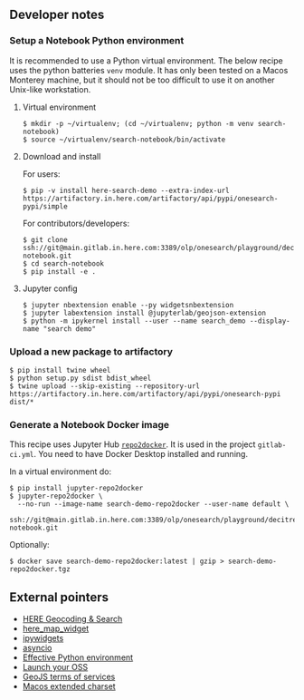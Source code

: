 ## Developer notes

### Setup a Notebook Python environment

It is recommended to use a Python virtual environment. The below recipe uses the python batteries `venv` module.
It has only been tested on a Macos Monterey machine, but it should not be too difficult to use it on another Unix-like workstation.

1. Virtual environment

   ```
   $ mkdir -p ~/virtualenv; (cd ~/virtualenv; python -m venv search-notebook)
   $ source ~/virtualenv/search-notebook/bin/activate
   ```

2. Download and install

   For users:

   ```
   $ pip -v install here-search-demo --extra-index-url https://artifactory.in.here.com/artifactory/api/pypi/onesearch-pypi/simple
   ```

   For contributors/developers:

   ```
   $ git clone ssh://git@main.gitlab.in.here.com:3389/olp/onesearch/playground/decitre/search-notebook.git
   $ cd search-notebook
   $ pip install -e .
   ```

3. Jupyter config

   ```
   $ jupyter nbextension enable --py widgetsnbextension
   $ jupyter labextension install @jupyterlab/geojson-extension
   $ python -m ipykernel install --user --name search_demo --display-name "search demo"
   ```


### Upload a new package to artifactory

    $ pip install twine wheel
    $ python setup.py sdist bdist_wheel
    $ twine upload --skip-existing --repository-url https://artifactory.in.here.com/artifactory/api/pypi/onesearch-pypi dist/*

### Generate a Notebook Docker image

This recipe uses Jupyter Hub [`repo2docker`](https://repo2docker.readthedocs.io/en/latest/). 
It is used in the project `gitlab-ci.yml`. You need to have Docker Desktop installed and running.

In a virtual environment do:

   ```
   $ pip install jupyter-repo2docker
   $ jupyter-repo2docker \
     --no-run --image-name search-demo-repo2docker --user-name default \
     ssh://git@main.gitlab.in.here.com:3389/olp/onesearch/playground/decitre/search-notebook.git
   ```

Optionally:

   ```
   $ docker save search-demo-repo2docker:latest | gzip > search-demo-repo2docker.tgz
   ```

## External pointers

- [HERE Geocoding & Search](https://developer.here.com/documentation/geocoding-search-api/dev_guide/index.html)
- [here_map_widget](https://here-map-widget-for-jupyter.readthedocs.io/en/latest/index.html)
- [ipywidgets](https://ipywidgets.readthedocs.io/en/latest/index.html)
- [asyncio](https://bbc.github.io/cloudfit-public-docs/asyncio/asyncio-part-1)
- [Effective Python environment](https://realpython.com/effective-python-environment/)
- [Launch your OSS](https://opensource.guide/starting-a-project/#launching-your-own-open-source-project)
- [GeoJS terms of services](https://www.geojs.io/tos/)
- [Macos extended charset](https://www.barcodefaq.com/knowledge-base/mac-extended-ascii-character-chart/)